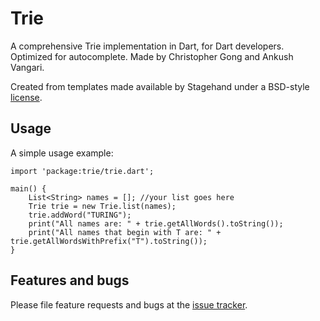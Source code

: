 # Trie

A comprehensive Trie implementation in Dart, for Dart developers. Optimized for autocomplete. Made by Christopher Gong and Ankush Vangari.

Created from templates made available by Stagehand under a BSD-style
[license](https://github.com/dart-lang/stagehand/blob/master/LICENSE).

## Usage

A simple usage example:

    import 'package:trie/trie.dart';

    main() {
        List<String> names = []; //your list goes here
        Trie trie = new Trie.list(names);
        trie.addWord("TURING");
        print("All names are: " + trie.getAllWords().toString());
        print("All names that begin with T are: " + trie.getAllWordsWithPrefix("T").toString());
    }

## Features and bugs

Please file feature requests and bugs at the [issue tracker][tracker].

[tracker]: https://github.com/dark-mode/Trie/issues
